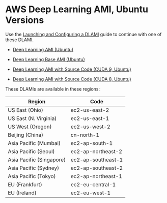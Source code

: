# AWS Deep Learning AMI, Ubuntu Versions<a name="ubuntu"></a>

Use the [Launching and Configuring a DLAMI](launch-config.md) guide to continue with one of these DLAMI\.

+ [Deep Learning AMI \(Ubuntu\)](https://aws.amazon.com/marketplace/pp/B077GCH38C)

+ [Deep Learning Base AMI \(Ubuntu\)](https://aws.amazon.com/marketplace/pp/B077GCZ4GR)

+ [Deep Learning AMI with Source Code \(CUDA 9, Ubuntu\)](https://aws.amazon.com/marketplace/pp/B076TGJHY1)

+ [Deep Learning AMI with Source Code \(CUDA 8, Ubuntu\)](https://aws.amazon.com/marketplace/pp/B06VSPXKDX)

These DLAMIs are available in these regions:


| Region | Code | 
| --- | --- | 
| US East \(Ohio\) | ec2\-us\-east\-2 | 
| US East \(N\. Virginia\) | ec2\-us\-east\-1 | 
| US West \(Oregon\) | ec2\-us\-west\-2 | 
| Beijing \(China\) | cn\-north\-1 | 
| Asia Pacific \(Mumbai\) | ec2\-ap\-south\-1 | 
| Asia Pacific \(Seoul\) | ec2\-ap\-northeast\-2 | 
| Asia Pacific \(Singapore\) | ec2\-ap\-southeast\-1 | 
| Asia Pacific \(Sydney\) | ec2\-ap\-southeast\-2 | 
| Asia Pacific \(Tokyo\) | ec2\-ap\-northeast\-1 | 
| EU \(Frankfurt\) | ec2\-eu\-central\-1 | 
| EU \(Ireland\) | ec2\-eu\-west\-1 | 